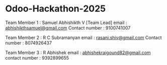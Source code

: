 # Odoo-Hackathon-2025
Team Member 1 : Samuel Abhishikth V [Team Lead]
email : abhishikthsamuel@gmail.com
Contact number : 9100741007

Team Member 2 : R C Subramanyan
email : rasani.shiv@gmail.com
Contact number : 8074926437

Team Member 3 : R Abhishek
email : abhishekraigound82@gmail.com
contact number : 9392899655
